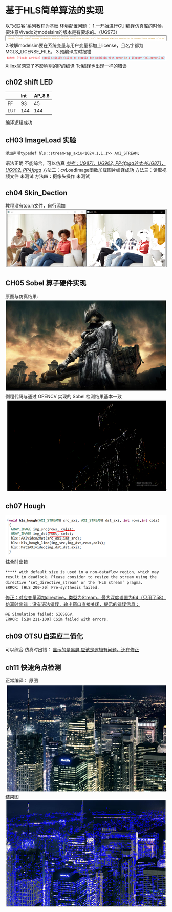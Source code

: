 # 基于HLS简单算法的实现
以“米联客”系列教程为基础
环境配置问题：
1.一开始进行GUI编译仿真库的时候，要注意Vivado对modelsim的版本是有要求的。（UG973）
![](./images/1.png)
2.破解modelsim要在系统变量与用户变量都加上license，且名字都为MGLS_LICENSE_FILE。
3.预编译库时报错
![](./images/2.png)
Xilinx官网查了不影响别的IP的编译
Tcl编译也出现一样的错误
## ch02 shift LED
|    |Int |AP_8.8|
|:---|:---|:--- |
|FF  |93  |45   |
|LUT |144 |144  |
编译逻辑成功
## cH03 ImageLoad 实验
```
添加声明typedef hls::stream<ap_axiu<1024,1,1,1>> AXI_STREAM;
```
语法正确 不能综合，可以仿真
<u>*参考：UG871，UG902, PP4fpga这本书UG871，UG902, PP4fpga*</u>
方法二：cvLoadImage函数加载图片编译成功
方法三：读取视频文件  未测试
方法四：摄像头操作 未测试

## ch04 Skin_Dection
教程没有top.h文件，自行添加
![](./images/3.png)
## CH05 Sobel 算子硬件实现
原图与仿真结果:
![](./images/4.png)
例程代码与通过 OPENCV 实现的 Sobel 检测结果基本一致
![](./images/5.png)
## ch07 Hough
![](./images/6.png)
综合时出错
```
***** with default size is used in a non-dataflow region, which may result in deadlock. Please consider to resize the stream using the directive ‘set_directive_stream’ or the ‘HLS stream’ pragma.
ERROR: [HLS 200-70] Pre-synthesis failed.
```
<u>修正：对应变量添加directive，类型为Stream，最大深度设置为64（只用了58）
仿真时出错：没有语法错误，输出窗口直接关闭，提示的错误信息：</u>
```
@E Simulation failed: SIGSEGV.
ERROR: [SIM 211-100] CSim failed with errors.
```

## ch09 OTSU自适应二值化
可以综合
仿真时出错：
<u>显示的是黑屏
应该是逻辑有问题，还在修正</u>

## ch11 快速角点检测
正常编译：
原图 
![](./images/7.png)
结果图
![](./images/8.png)
